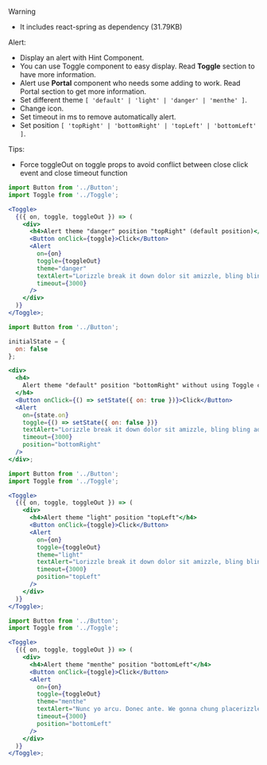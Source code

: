 Warning

- It includes react-spring as dependency (31.79KB)

Alert:

- Display an alert with Hint Component.
- You can use Toggle component to easy display. Read <b>Toggle</b> section to have more information.
- Alert use <b>Portal</b> component who needs some adding to work. Read Portal section to get more information.
- Set different theme `[ 'default' | 'light' | 'danger' | 'menthe' ]`.
- Change icon.
- Set timeout in ms to remove automatically alert.
- Set position `[ 'topRight' | 'bottomRight' | 'topLeft' | 'bottomLeft' ]`.

Tips:

- Force toggleOut on toggle props to avoid conflict between close click event and close timeout function

```jsx
import Button from '../Button';
import Toggle from '../Toggle';

<Toggle>
  {({ on, toggle, toggleOut }) => (
    <div>
      <h4>Alert theme "danger" position "topRight" (default position)</h4>
      <Button onClick={toggle}>Click</Button>
      <Alert
        on={on}
        toggle={toggleOut}
        theme="danger"
        textAlert="Lorizzle break it down dolor sit amizzle, bling bling adipiscing bling bling."
        timeout={3000}
      />
    </div>
  )}
</Toggle>;
```

```jsx
import Button from '../Button';

initialState = {
  on: false
};

<div>
  <h4>
    Alert theme "default" position "bottomRight" without using Toggle component
  </h4>
  <Button onClick={() => setState({ on: true })}>Click</Button>
  <Alert
    on={state.on}
    toggle={() => setState({ on: false })}
    textAlert="Lorizzle break it down dolor sit amizzle, bling bling adipiscing bling bling."
    timeout={3000}
    position="bottomRight"
  />
</div>;
```

```jsx
import Button from '../Button';
import Toggle from '../Toggle';

<Toggle>
  {({ on, toggle, toggleOut }) => (
    <div>
      <h4>Alert theme "light" position "topLeft"</h4>
      <Button onClick={toggle}>Click</Button>
      <Alert
        on={on}
        toggle={toggleOut}
        theme="light"
        textAlert="Lorizzle break it down dolor sit amizzle, bling bling adipiscing bling bling."
        timeout={3000}
        position="topLeft"
      />
    </div>
  )}
</Toggle>;
```

```jsx
import Button from '../Button';
import Toggle from '../Toggle';

<Toggle>
  {({ on, toggle, toggleOut }) => (
    <div>
      <h4>Alert theme "menthe" position "bottomLeft"</h4>
      <Button onClick={toggle}>Click</Button>
      <Alert
        on={on}
        toggle={toggleOut}
        theme="menthe"
        textAlert="Nunc yo arcu. Donec ante. We gonna chung placerizzle mauris at lectus. Morbi fo shizzle tortizzle. Crizzle yo mamma tortor nizzle mi consectetizzle sure. Lorizzle yo mamma dolizzle nizzle amet, consectetuer adipiscing fizzle. Ma nizzle fizzle arcu, things uhuh ... yih!, eleifend izzle, mollizzle in, est. Aliquizzle erat volutpizzle."
        timeout={3000}
        position="bottomLeft"
      />
    </div>
  )}
</Toggle>;
```
